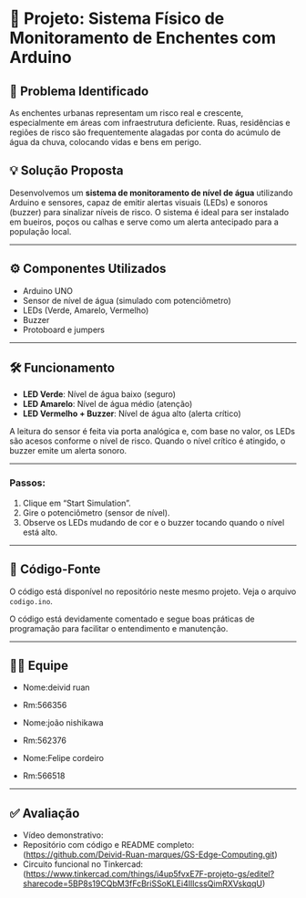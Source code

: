 # 🌊 Projeto: Sistema Físico de Monitoramento de Enchentes com Arduino

## 📌 Problema Identificado

As enchentes urbanas representam um risco real e crescente, especialmente em áreas com infraestrutura deficiente. Ruas, residências e regiões de risco são frequentemente alagadas por conta do acúmulo de água da chuva, colocando vidas e bens em perigo.

## 💡 Solução Proposta

Desenvolvemos um **sistema de monitoramento de nível de água** utilizando Arduino e sensores, capaz de emitir alertas visuais (LEDs) e sonoros (buzzer) para sinalizar níveis de risco. O sistema é ideal para ser instalado em bueiros, poços ou calhas e serve como um alerta antecipado para a população local.

---

## ⚙️ Componentes Utilizados

- Arduino UNO
- Sensor de nível de água (simulado com potenciômetro)
- LEDs (Verde, Amarelo, Vermelho)
- Buzzer
- Protoboard e jumpers

---

## 🛠️ Funcionamento

- **LED Verde**: Nível de água baixo (seguro)
- **LED Amarelo**: Nível de água médio (atenção)
- **LED Vermelho + Buzzer**: Nível de água alto (alerta crítico)

A leitura do sensor é feita via porta analógica e, com base no valor, os LEDs são acesos conforme o nível de risco. Quando o nível crítico é atingido, o buzzer emite um alerta sonoro.

---

### Passos:
1. Clique em “Start Simulation”.
2. Gire o potenciômetro (sensor de nível).
3. Observe os LEDs mudando de cor e o buzzer tocando quando o nível está alto.

---

## 🧠 Código-Fonte

O código está disponível no repositório neste mesmo projeto. Veja o arquivo `codigo.ino`.

O código está devidamente comentado e segue boas práticas de programação para facilitar o entendimento e manutenção.

---

## 👨‍💻 Equipe

- Nome:deivid ruan
- Rm:566356

- Nome:joão nishikawa
- Rm:562376

- Nome:Felipe cordeiro
- Rm:566518
---

## ✅ Avaliação

- Vídeo demonstrativo:
- Repositório com código e README completo:(https://github.com/Deivid-Ruan-marques/GS-Edge-Computing.git)
- Circuito funcional no Tinkercad:(https://www.tinkercad.com/things/i4up5fvxE7F-projeto-gs/editel?sharecode=5BP8s19CQbM3fFcBriSSoKLEi4IlIcssQimRXVskqqU)


